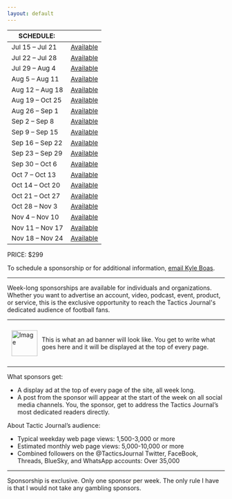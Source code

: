 ```yaml
---
layout: default
---
```


| SCHEDULE: | |
| --- | --- |
| Jul 15 – Jul 21 | <a href="mailto:kyle@tacticsjournal.com">Available</a> |
| Jul 22 – Jul 28 | <a href="mailto:kyle@tacticsjournal.com">Available</a> |
| Jul 29 – Aug 4 | <a href="mailto:kyle@tacticsjournal.com">Available</a> |
| Aug 5 – Aug 11 | <a href="mailto:kyle@tacticsjournal.com">Available</a> |
| Aug 12 – Aug 18 | <a href="mailto:kyle@tacticsjournal.com">Available</a> |
| Aug 19 – Oct 25 | <a href="mailto:kyle@tacticsjournal.com">Available</a> |
| Aug 26 – Sep 1 | <a href="mailto:kyle@tacticsjournal.com">Available</a> |
| Sep 2 – Sep 8 | <a href="mailto:kyle@tacticsjournal.com">Available</a> |
| Sep 9 – Sep 15 | <a href="mailto:kyle@tacticsjournal.com">Available</a> |
| Sep 16 – Sep 22 | <a href="mailto:kyle@tacticsjournal.com">Available</a> |
| Sep 23 – Sep 29 | <a href="mailto:kyle@tacticsjournal.com">Available</a> |
| Sep 30 – Oct 6 | <a href="mailto:kyle@tacticsjournal.com">Available</a> |
| Oct 7 – Oct 13 | <a href="mailto:kyle@tacticsjournal.com">Available</a> |
| Oct 14 – Oct 20 | <a href="mailto:kyle@tacticsjournal.com">Available</a> |
| Oct 21 – Oct 27 | <a href="mailto:kyle@tacticsjournal.com">Available</a> |
| Oct 28 – Nov 3 | <a href="mailto:kyle@tacticsjournal.com">Available</a> |
| Nov 4 – Nov 10 | <a href="mailto:kyle@tacticsjournal.com">Available</a> |
| Nov 11 – Nov 17 | <a href="mailto:kyle@tacticsjournal.com">Available</a> |
| Nov 18 – Nov 24 | <a href="mailto:kyle@tacticsjournal.com">Available</a>|

PRICE: $299

To schedule a sponsorship or for additional information, <a href="mailto:kyle@tacticsjournal.com">email Kyle Boas</a>.

---

Week-long sponsorships are available for individuals and organizations. Whether you want to advertise an account, video, podcast, event, product, or service, this is the exclusive opportunity to reach the Tactics Journal's dedicated audience of football fans.

---

<div style="display: flex; align-items: center; padding: 10px; margin-bottom: 5px; margin-right: 2px;">
    <img src="
https://i.imgur.com/W7MnbOH.png:15:45.png" alt="Image" style="height: 60px; margin-right: 10px;">
    <p style="font-size: 14px; margin: 0;">
        This is what an ad banner will look like. You get to write what goes here and it will be displayed at the top of every page.
    </p>
</div>

---

What sponsors get:

- A display ad at the top of every page of the site, all week long.
- A post from the sponsor will appear at the start of the week on all social media channels. You, the sponsor, get to address the Tactics Journal’s most dedicated readers directly.

About Tactic Journal’s audience:

- Typical weekday web page views: 1,500-3,000 or more
- Estimated monthly web page views: 5,000-10,000 or more
- Combined followers on the @TacticsJournal Twitter, FaceBook, Threads, BlueSky, and WhatsApp accounts: Over 35,000

---

Sponsorship is exclusive. Only one sponsor per week. The only rule I have is that I would not take any gambling sponsors. 

<style>
    table { font-size: 15px; }
    td { padding-left: 10px; }
</style>
